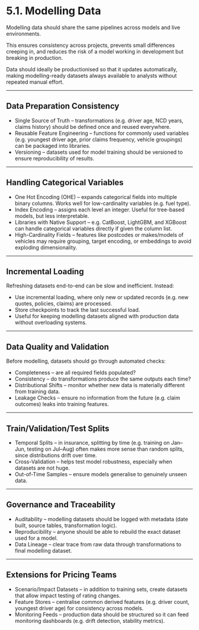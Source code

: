 # 5.1. Modelling Data

Modelling data should share the same pipelines across models and live environments.  

This ensures consistency across projects, prevents small differences creeping in, and reduces the risk of a model working in development but breaking in production.  

Data should ideally be productionised so that it updates automatically, making modelling-ready datasets always available to analysts without repeated manual effort.  

---

## Data Preparation Consistency

- Single Source of Truth – transformations (e.g. driver age, NCD years, claims history) should be defined once and reused everywhere.  
- Reusable Feature Engineering – functions for commonly used variables (e.g. youngest driver age, prior claims frequency, vehicle groupings) can be packaged into libraries.  
- Versioning – datasets used for model training should be versioned to ensure reproducibility of results.  

---

## Handling Categorical Variables

- One Hot Encoding (OHE) – expands categorical fields into multiple binary columns. Works well for low-cardinality variables (e.g. fuel type).  
- Index Encoding – assigns each level an integer. Useful for tree-based models, but less interpretable.  
- Libraries with Native Support – e.g. CatBoost, LightGBM, and XGBoost can handle categorical variables directly if given the column list.  
- High-Cardinality Fields – features like postcodes or makes/models of vehicles may require grouping, target encoding, or embeddings to avoid exploding dimensionality.  

---

## Incremental Loading

Refreshing datasets end-to-end can be slow and inefficient. Instead:  

- Use incremental loading, where only new or updated records (e.g. new quotes, policies, claims) are processed.  
- Store checkpoints to track the last successful load.  
- Useful for keeping modelling datasets aligned with production data without overloading systems.  

---

## Data Quality and Validation

Before modelling, datasets should go through automated checks:  

- Completeness – are all required fields populated?  
- Consistency – do transformations produce the same outputs each time?  
- Distributional Shifts – monitor whether new data is materially different from training data.  
- Leakage Checks – ensure no information from the future (e.g. claim outcomes) leaks into training features.  

---

## Train/Validation/Test Splits

- Temporal Splits – in insurance, splitting by time (e.g. training on Jan–Jun, testing on Jul–Aug) often makes more sense than random splits, since distributions drift over time.  
- Cross-Validation – helps test model robustness, especially when datasets are not huge.  
- Out-of-Time Samples – ensure models generalise to genuinely unseen data.  

---

## Governance and Traceability

- Auditability – modelling datasets should be logged with metadata (date built, source tables, transformation logic).  
- Reproducibility – anyone should be able to rebuild the exact dataset used for a model.  
- Data Lineage – clear trace from raw data through transformations to final modelling dataset.  

---

## Extensions for Pricing Teams

- Scenario/Impact Datasets – in addition to training sets, create datasets that allow impact testing of rating changes.  
- Feature Stores – centralise common derived features (e.g. driver count, youngest driver age) for consistency across models.  
- Monitoring Feeds – production data should be structured so it can feed monitoring dashboards (e.g. drift detection, stability metrics).  
